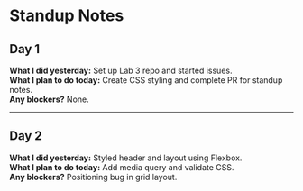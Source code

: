 # Standup Notes

## Day 1
**What I did yesterday:** Set up Lab 3 repo and started issues.  
**What I plan to do today:** Create CSS styling and complete PR for standup notes.  
**Any blockers?** None.

---

## Day 2
**What I did yesterday:** Styled header and layout using Flexbox.  
**What I plan to do today:** Add media query and validate CSS.  
**Any blockers?** Positioning bug in grid layout.
